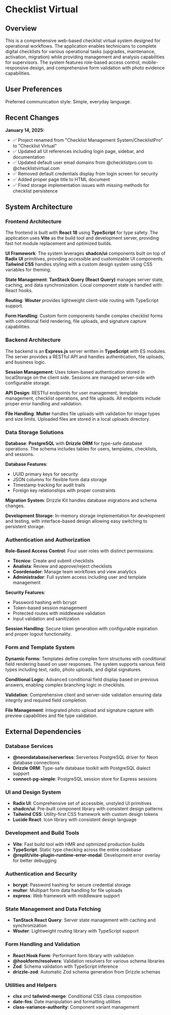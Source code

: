 # Checklist Virtual

## Overview

This is a comprehensive web-based checklist virtual system designed for operational workflows. The application enables technicians to complete digital checklists for various operational tasks (upgrades, maintenance, activation, migration) while providing management and analysis capabilities for supervisors. The system features role-based access control, mobile-responsive design, and comprehensive form validation with photo evidence capabilities.

## User Preferences

Preferred communication style: Simple, everyday language.

## Recent Changes

**January 14, 2025:**
- ✅ Project renamed from "Checklist Management System/ChecklistPro" to "Checklist Virtual"
- ✅ Updated all UI references including login page, sidebar, and documentation
- ✅ Updated default user email domains from @checklistpro.com to @checklistvirtual.com
- ✅ Removed default credentials display from login screen for security
- ✅ Added proper page title to HTML document
- ✅ Fixed storage implementation issues with missing methods for checklist persistence

## System Architecture

### Frontend Architecture
The frontend is built with **React 18** using **TypeScript** for type safety. The application uses **Vite** as the build tool and development server, providing fast hot module replacement and optimized builds.

**UI Framework**: The system leverages **shadcn/ui** components built on top of **Radix UI** primitives, providing accessible and customizable UI components. **Tailwind CSS** handles styling with a custom design system using CSS variables for theming.

**State Management**: **TanStack Query (React Query)** manages server state, caching, and data synchronization. Local component state is handled with React hooks.

**Routing**: **Wouter** provides lightweight client-side routing with TypeScript support.

**Form Handling**: Custom form components handle complex checklist forms with conditional field rendering, file uploads, and signature capture capabilities.

### Backend Architecture
The backend is an **Express.js** server written in **TypeScript** with ES modules. The server provides a RESTful API and handles authentication, file uploads, and business logic.

**Session Management**: Uses token-based authentication stored in localStorage on the client side. Sessions are managed server-side with configurable storage.

**API Design**: RESTful endpoints for user management, template management, checklist operations, and file uploads. All endpoints include proper error handling and validation.

**File Handling**: **Multer** handles file uploads with validation for image types and size limits. Uploaded files are stored in a local uploads directory.

### Data Storage Solutions
**Database**: **PostgreSQL** with **Drizzle ORM** for type-safe database operations. The schema includes tables for users, templates, checklists, and sessions.

**Database Features**:
- UUID primary keys for security
- JSON columns for flexible form data storage
- Timestamp tracking for audit trails
- Foreign key relationships with proper constraints

**Migration System**: Drizzle Kit handles database migrations and schema changes.

**Development Storage**: In-memory storage implementation for development and testing, with interface-based design allowing easy switching to persistent storage.

### Authentication and Authorization
**Role-Based Access Control**: Four user roles with distinct permissions:
- **Técnico**: Create and submit checklists
- **Analista**: Review and approve/reject checklists  
- **Coordenador**: Manage team workflows and view analytics
- **Administrador**: Full system access including user and template management

**Security Features**:
- Password hashing with bcrypt
- Token-based session management
- Protected routes with middleware validation
- Input validation and sanitization

**Session Handling**: Secure token generation with configurable expiration and proper logout functionality.

### Form and Template System
**Dynamic Forms**: Templates define complex form structures with conditional field rendering based on user responses. The system supports various field types including text, radio, photo uploads, and digital signatures.

**Conditional Logic**: Advanced conditional field display based on previous answers, enabling complex branching logic in checklists.

**Validation**: Comprehensive client and server-side validation ensuring data integrity and required field completion.

**File Management**: Integrated photo upload and signature capture with preview capabilities and file type validation.

## External Dependencies

### Database Services
- **@neondatabase/serverless**: Serverless PostgreSQL driver for Neon database connections
- **Drizzle ORM**: Type-safe database toolkit with PostgreSQL dialect support
- **connect-pg-simple**: PostgreSQL session store for Express sessions

### UI and Design System
- **Radix UI**: Comprehensive set of accessible, unstyled UI primitives
- **shadcn/ui**: Pre-built component library with consistent design patterns
- **Tailwind CSS**: Utility-first CSS framework with custom design tokens
- **Lucide React**: Icon library with consistent design language

### Development and Build Tools
- **Vite**: Fast build tool with HMR and optimized production builds
- **TypeScript**: Static type checking across the entire codebase
- **@replit/vite-plugin-runtime-error-modal**: Development error overlay for better debugging

### Authentication and Security
- **bcrypt**: Password hashing for secure credential storage
- **multer**: Multipart form data handling for file uploads
- **express**: Web framework with middleware support

### State Management and Data Fetching
- **TanStack React Query**: Server state management with caching and synchronization
- **Wouter**: Lightweight routing library with TypeScript support

### Form Handling and Validation
- **React Hook Form**: Performant form library with validation
- **@hookform/resolvers**: Validation resolvers for various schema libraries
- **Zod**: Schema validation with TypeScript inference
- **drizzle-zod**: Automatic Zod schema generation from Drizzle schemas

### Utilities and Helpers
- **clsx** and **tailwind-merge**: Conditional CSS class composition
- **date-fns**: Date manipulation and formatting utilities
- **class-variance-authority**: Component variant management